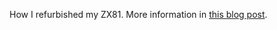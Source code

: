 How I refurbished my ZX81. More information in [this blog post](https://tom-e-white.com/2022/12/refurbishing-my-zx81.html).
